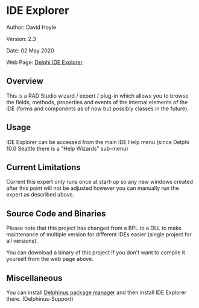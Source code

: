 # IDE Explorer

Author:   David Hoyle

Version:  2.3

Date:     02 May 2020

Web Page: [Delphi IDE Explorer](http://www.davidghoyle.co.uk/WordPress/?page_id=928)

## Overview

This is a RAD Studio wizard / expert / plug-in which allows you to browse the fields, methods, properties and events of the internal elements of the IDE (forms and components as of now but possibly classes in the future).

## Usage

IDE Explorer can be accessed from the main IDE Help menu (since Delphi 10.0 Seattle there is a "Help Wizards" sub-menu)

## Current Limitations

Current this expert only runs once at start-up so any new windows created after
this point will not be adjusted however you can manually run the expert as described above.

## Source Code and Binaries

Please note that this project has changed from a BPL to a DLL to make maintenance of multiple version for different IDEs easier (single project for all versions).

You can download a binary of this project if you don't want to compile it yourself from the web page above.

## Miscellaneous

You can install [Delphinus package manager](https://github.com/Memnarch/Delphinus/wiki/Installing-Delphinus) and then install IDE Explorer there. (Delphinus-Support)
